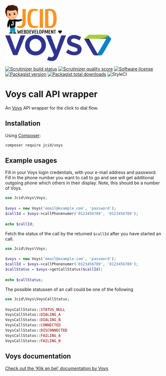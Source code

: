 [![JCID](docs/images/jcid.png "JCID")](https://www.jcid.nl) ♥ [![Voys](docs/images/voys.png "Voys")](https://www.voys.nl)

[![Scrutinizer build status](https://img.shields.io/scrutinizer/build/g/jcid/voys.svg)](https://scrutinizer-ci.com/g/JCID/voys/build-status/master)
[![Scrutinizer quality score](https://img.shields.io/scrutinizer/g/jcid/voys.svg?style=flat-square)](https://scrutinizer-ci.com/g/jcid/voys)
[![Software license](https://img.shields.io/badge/license-MIT-brightgreen.svg?style=flat-square)](LICENSE)
[![Packagist version](https://img.shields.io/packagist/v/jcid/voys.svg?style=flat-square)](https://packagist.org/packages/jcid/voys)
[![Packagist total downloads](https://img.shields.io/packagist/dt/jcid/voys.svg?style=flat-square)](https://packagist.org/packages/jcid/voys)
![StyleCI](https://styleci.io/repos/88093404/shield?branch=master)

# Voys call API wrapper

An [Voys](https://www.voys.nl) API wrapper for the click to dial flow.

## Installation

Using [Composer](https://getcomposer.org):

```sh
composer require jcid/voys
```

## Example usages

Fill in your Voys login credentials, with your e-mail address and password. Fill in the phone number you want to call to go and see will get additional outgoing phone which others in their display. Note, this should be a number of Voys.

```php
use Jcid\Voys\Voys;

$voys = new Voys('email@example.com', 'password');
$callId = $voys->callPhonenumer('0123456789', '0123456789');

echo $callId;
```

Fetch the status of the call by the returned `$callId` after you have started an call.

```php
use Jcid\Voys\Voys;

$voys = new Voys('email@example.com', 'password');
$callId = $voys->callPhonenumer('0123456789', '0123456789');
$callStatus = $voys->getCallStatus($callId);

echo $callStatus;
```

The possible statussen of an call could be one of the following

```php
use Jcid\Voys\VoysCallStatus;

VoysCallStatus::STATUS_NULL
VoysCallStatus::DIALING_A
VoysCallStatus::DIALING_B
VoysCallStatus::CONNECTED
VoysCallStatus::DISCONNECTED
VoysCallStatus::FAILING_A
VoysCallStatus::FAILING_B
```

## Voys documentation

[Check out the 'Klik en bel' documentation by Voys](https://help.voys.nl/index.php/Klik_en_bel)
